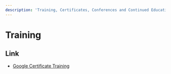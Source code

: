 ```yaml
---
description: 'Training, Certificates, Conferences and Continued Education'
---
```


# Training

## Link

* [Google Certificate Training](https://grow.google/certificates/)

